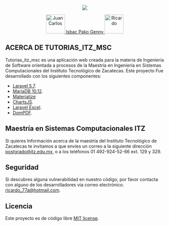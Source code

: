 <p align="center"><img src="http://mapaches3.itz.edu.mx/itz_rg/wp-content/uploads/2013/10/foto.png"></p>

<p align="center">
	<a href="https://github.com/jncsoga">
		<img src="https://avatars3.githubusercontent.com/u/9665267?s=64&v=4" alt="Juan Carlos" title="Juan Carlos" width="60" height="60"">
	</a>
	<a href="https://github.com/ISBACsolzac">Isbac
		<!-- 
		<img src="https://avatars0.githubusercontent.com/u/22861887?s=64&v=4" alt="Isbac" title="Isbac" width="60" height="60"">
		-->
	</a>
	<a href="https://github.com/pakosamuel">Pako
		<!-- 
		<img src="https://avatars1.githubusercontent.com/u/47428264?s=64&v=4" alt="Pako" title="Pako" width="60" height="60"">
		-->		
	</a>
	<a href="https://github.com/Gennysis">Genny
		<!-- 
		<img src="https://avatars3.githubusercontent.com/u/47047894?s=88&v=4" alt="Genny" title="Genny" width="60" height="60"">
		-->		
	</a>
	<a href="https://github.com/ricardo77a">
		<img src="https://avatars3.githubusercontent.com/u/24514193?s=460&v=4" alt="Ricardo" title="Ricardo" width="60" height="60"">
	</a>
</p>

## ACERCA DE TUTORIAS_ITZ_MSC

Tutorias_itz_msc es una aplicación web creada para la materia de Ingeniería de Software orientada a procesos de la Maestría en Ingeniería en Sistemas Computacionales del Instituto Tecnológico de Zacatecas.
Este proyecto Fue desarrollado con los siguientes componentes:

- [Laravel 5.7](https://laravel.com/docs/5.7).
- [MariaDB 10.12](https://mariadb.com/).
- [Materialize](https://materializecss.com/)
- [ChartsJS](https://www.chartjs.org/).
- [Laravel Excel](https://laravel-excel.maatwebsite.nl/).
- [DomPDF](https://github.com/barryvdh/laravel-dompdf).


## Maestría en Sistemas Computacionales ITZ

Si quieres Información acerca de la maestría del Instituto Tecnológico de Zacatecas te invitamos a que envíes un correo a la siguiente dirección [postgrado@itz.edu.mx](mailto:postgrado@itz.edu.mx), o a los teléfonos 01 492-924-52-66 ext. 129 y 329.


## Seguridad

Si descubres alguna vulnerabilidad en nuestro código, por favor contacta con alguno de los desarrolladores via correo electrónico. [ricardo_77a@hotmail.com](mailto:ricardo_77a@hotmail.com). 

## Licencia

Este proyecto es de código libre [MIT license](https://opensource.org/licenses/MIT).
